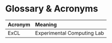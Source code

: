 # Glossary & Acronyms



| Acronym | Meaning |
| :--- | :--- |
| ExCL | Experimental Computing Lab |

